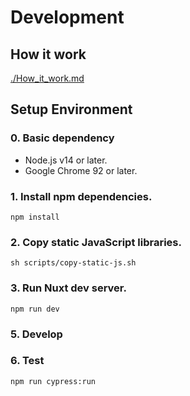 # Development

## How it work
[./How_it_work.md](./How_it_work.md)

## Setup Environment

### 0. Basic dependency 
- Node.js v14 or later.
- Google Chrome 92 or later.

### 1. Install npm dependencies.

```
npm install
```

### 2. Copy static JavaScript libraries.

```
sh scripts/copy-static-js.sh
```

### 3. Run Nuxt dev server.
```
npm run dev
```

### 5. Develop

### 6. Test
```
npm run cypress:run
```
